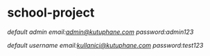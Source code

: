 # school-project

*default admin email:admin@kutuphane.com password:admin123* 

*default username email:kullanici@kutuphane.com password:test123*
